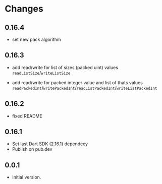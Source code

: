 # Changes

## 0.16.4

- set new pack algorithm

## 0.16.3

- add read/write for list of sizes (packed uint) values
    `readListSize`/`writeListSize`

- add read/write for packed integer value and list of thats values
    `readPackedInt`/`writePackedInt`/`readListPackedInt`/`writeListPackedInt`

## 0.16.2

- fixed README

## 0.16.1

- Set last Dart SDK (2.16.1) dependecy
- Publish on pub.dev

## 0.0.1

- Initial version.
